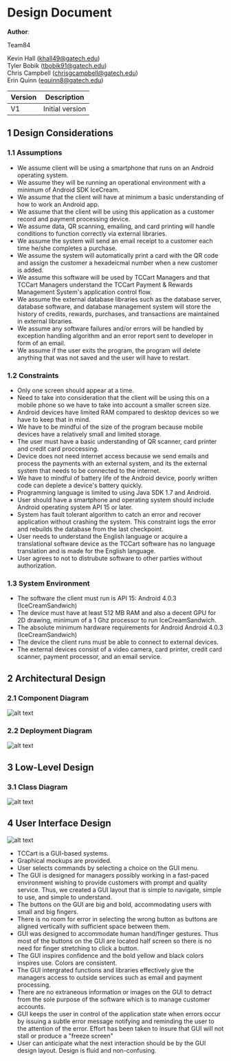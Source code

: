 # Design Document
**Author**: 

Team84


Kevin Hall (khall49@gatech.edu)  
Tyler Bobik (tbobik91@gatech.edu)  
Chris Campbell (chrisgcampbell@gatech.edu)  
Erin Quinn (equinn8@gatech.edu)

| Version | Description     |
| --------|:---------------:|
| V1      | Initial version |

## 1 Design Considerations

### 1.1 Assumptions

* We assume client will be using a smartphone that runs on an Android operating system.
* We assume they will be running an operational environment with a minimum of Android SDK IceCream.
* We assume that the client will have at minimum a basic understanding of how to work an Android app.
* We assume that the client will be using this application as a customer record and payment processing device. 
* We assume data, QR scanning, emailing, and card printing will handle conditions to function correctly via external libraries.
* We assume the system will send an email receipt to a customer each time he/she completes a purchase.
* We assume the system will automatically print a card with the QR code and assign the customer a hexadeicmal number when a new customer is added.
* We assume this software will be used by TCCart Managers and that TCCart Managers understand the TCCart Payment & Rewards Management System's application control flow. 
* We assume the external database libraries such as the database server, database software, and database management system will store the history of credits, rewards, purchases, and transactions are maintained in external libraries.
* We assume any software failures and/or errors will be handled by exception handling algorithm and an error report sent to developer in form of an email. 
* We assume if the user exits the program, the program will delete anything that was not saved and the user will have to restart.

### 1.2 Constraints

* Only one screen should appear at a time.
* Need to take into consideration that the client will be using this on a mobile phone so we have to take into account a smaller screen size.
* Android devices have limited RAM compared to desktop devices so we have to keep that in mind.
* We have to be mindful of the size of the program because mobile devices have a relatively small and limited storage.
* The user must have a basic understanding of QR scanner, card printer and credit card proccessing. 
* Device does not need internet access because we send emails and process the payments with an external system, and its the external system that needs to be connected to the internet.
* We have to mindful of battery life of the Android device, poorly written code can deplete a device's battery quickly.
* Programming language is limited to using Java SDK 1.7 and Android.
* User should have a smartphone and operating system should include Android operating system API 15 or later.
* System has fault tolerant algorithm to catch an error and recover application without crashing the system. This constraint logs the error and rebuilds the database from the last checkpoint.
* User needs to understand the English language or acquire a translational software device as the TCCart software has no language translation and is made for the English language.
* User agrees to not to distrubute software to other parties without authorization.

### 1.3 System Environment

* The software the client must run is API 15: Android 4.0.3 (IceCreamSandwich)
* The device must have at least 512 MB RAM and also a decent GPU for 2D drawing, minimum of a 1 Ghz processor to run IceCreamSandwich.
* The absolute minimum hardware requirements for Android Android 4.0.3 (IceCreamSandwich)
* The device the client runs must be able to connect to external devices.
* The external devices consist of a video camera, card printer, credit card scanner, payment processor, and an email service.

## 2 Architectural Design

### 2.1 Component Diagram

![alt text](http://i841.photobucket.com/albums/zz331/tbobik769/Componant%20Design.png "Component Diagram")

### 2.2 Deployment Diagram

![alt text](http://i841.photobucket.com/albums/zz331/tbobik769/Deployment%20Diagram.png "Deployment Diagram")

## 3 Low-Level Design

### 3.1 Class Diagram

![alt text](http://i841.photobucket.com/albums/zz331/tbobik769/finalDesign.png "Class Diagram")

## 4 User Interface Design
![alt text](http://i841.photobucket.com/albums/zz331/tbobik769/UI%20mockup.png "UI mockup")

* TCCart is a GUI-based systems.
* Graphical mockups are provided.
* User selects commands by selecting a choice on the GUI menu.
* The GUI is designed for managers possibly working in a fast-paced environment wishing to provide customers with prompt and quality service. Thus, we created a GUI layout that is simple to navigate, simple to use, and simple to understand. 
* The buttons on the GUI are big and bold, accommodating users with small and big fingers. 
* There is no room for error in selecting the wrong button as buttons are aligned vertically with sufficient space between them.
* GUI was designed to accommodate human hand/finger gestures. Thus most of the buttons on the GUI are located half screen so there is no need for finger stretching to click a button.
* The GUI inspires confidence and the bold yellow and black colors inspires use. Colors are consistent.
* The GUI intergrated functions and libraries effectively give the managers access to outside services such as email and payment processing.
* There are no extraneous information or images on the GUI to detract from the sole purpose of the software which is to manage customer accounts.
* GUI keeps the user in control of the application state when errors occur by issuing a subtle error message notifying and reminding the user to the attention of the error. Effort has been taken to insure that GUI will not stall or produce a "freeze screen"
* User can anticipate what the next interaction should be by the GUI design layout. Design is fluid and non-confusing.







